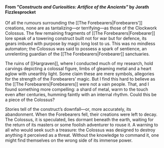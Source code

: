 #### From _"Constructs and Curiosities: Artifice of the Ancients"_ by Jorath Fizzlesprocket

Of all the rumours surrounding the [[The Forebearers|Forebearers']] creations, none are as tantalizing—or terrifying—as those of the Clockwork Colossus. The few remaining fragments of [[The Forebearers|Forebearer]] lore speak of a towering construct built not for war but for defence, its gears imbued with purpose by magic long lost to us. This was no mindless automaton; the Colossus was said to possess a spark of sentience, an unrelenting guardian of the [[The Forebearers|Forebearer]] sanctuaries.

The ruins of [[Hargraven]], where I conducted much of my research, hold carvings depicting a colossal figure, limbs of gleaming metal and a heart aglow with unearthly light. Some claim these are mere symbols, allegories for the strength of the Forebearers’ magic. But I find this hard to believe as the [[The Forebearers|Forebearers]] were not a vain people. That, and I found something more compelling: a shard of metal, warm to the touch even after centuries, humming faintly with an internal rhythm. Could this be a piece of the Colossus?

Stories tell of the construct’s downfall—or, more accurately, its abandonment. When the Forebearers fell, their creations were left to decay. The Colossus, it is speculated, lies dormant beneath the earth, waiting for the return of its masters or some foolish adventurer to rouse it. A warning to all who would seek such a treasure: the Colossus was designed to destroy anything it perceived as a threat. Without the knowledge to command it, one might find themselves on the wrong side of its immense power.
